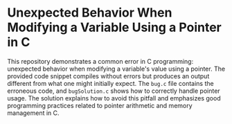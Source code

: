 # Unexpected Behavior When Modifying a Variable Using a Pointer in C
This repository demonstrates a common error in C programming: unexpected behavior when modifying a variable's value using a pointer. The provided code snippet compiles without errors but produces an output different from what one might initially expect.
The `bug.c` file contains the erroneous code, and `bugSolution.c` shows how to correctly handle pointer usage.  The solution explains how to avoid this pitfall and emphasizes good programming practices related to pointer arithmetic and memory management in C.